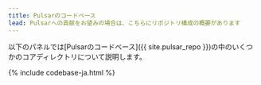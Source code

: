 ```yaml
---
title: Pulsarのコードベース
lead: Pulsarへの貢献をお望みの場合は、こちらにリポジトリ構成の概要があります
---
```


<!--

    Licensed to the Apache Software Foundation (ASF) under one
    or more contributor license agreements.  See the NOTICE file
    distributed with this work for additional information
    regarding copyright ownership.  The ASF licenses this file
    to you under the Apache License, Version 2.0 (the
    "License"); you may not use this file except in compliance
    with the License.  You may obtain a copy of the License at

      http://www.apache.org/licenses/LICENSE-2.0

    Unless required by applicable law or agreed to in writing,
    software distributed under the License is distributed on an
    "AS IS" BASIS, WITHOUT WARRANTIES OR CONDITIONS OF ANY
    KIND, either express or implied.  See the License for the
    specific language governing permissions and limitations
    under the License.

-->

以下のパネルでは[Pulsarのコードベース]({{ site.pulsar_repo }})の中のいくつかのコアディレクトリについて説明します。

{% include codebase-ja.html %}

